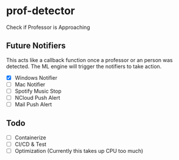 # prof-detector
Check if Professor is Approaching

## Future Notifiers
This acts like a callback function once a professor or an person was detected. The ML engine will trigger the notifiers to take action.
- [x] Windows Notifier
- [ ] Mac Notifier
- [ ] Spotify Music Stop
- [ ] NCloud Push Alert
- [ ] Mail Push Alert

## Todo
- [ ] Containerize
- [ ] CI/CD & Test
- [ ] Optimization (Currently this takes up CPU too much)
